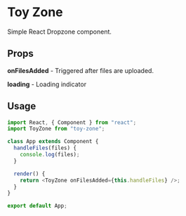 # Toy Zone

Simple React Dropzone component.

## Props

**onFilesAdded** - Triggered after files are uploaded.

**loading** - Loading indicator

## Usage

```javascript
import React, { Component } from "react";
import ToyZone from "toy-zone";

class App extends Component {
  handleFiles(files) {
    console.log(files);
  }

  render() {
    return <ToyZone onFilesAdded={this.handleFiles} />;
  }
}

export default App;
```